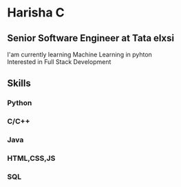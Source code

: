 <h1>Harisha C</h1> 
<h2>Senior Software Engineer at Tata elxsi</h2>
<p>I'am currently learning Machine Learning in pyhton<br> 
Interested in Full Stack Development</p>
<h2>Skills</h2>
<h3>Python</h3>
<h3>C/C++</h3>
<h3>Java</h3>
<h3>HTML,CSS,JS</h3>
<h3>SQL</h3>
